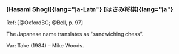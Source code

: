 ### [Hasami Shogi]{lang="ja-Latn"} [はさみ将棋]{lang="ja"}

Ref: [@OxfordBG; @Bell, p. 97]

The Japanese name translates as “sandwiching chess”.

Var: Take (1984) – Mike Woods.

